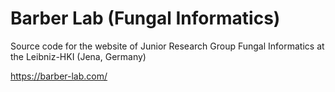 # Barber Lab (Fungal Informatics)

Source code for the website of Junior Research Group Fungal Informatics at the Leibniz-HKI (Jena, Germany)

https://barber-lab.com/
